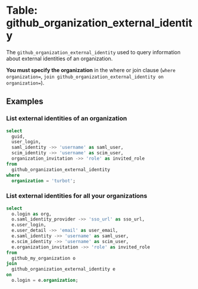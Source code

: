 # Table: github_organization_external_identity

The `github_organization_external_identity` used to query information about external identities of an organization.

**You must specify the organization** in the where or join clause (`where organization=`, `join github_organization_external_identity on organization=`).

## Examples

### List external identities of an organization

```sql
select
  guid,
  user_login,
  saml_identity ->> 'username' as saml_user,
  scim_identity ->> 'username' as scim_user,
  organization_invitation ->> 'role' as invited_role
from
  github_organization_external_identity
where
  organization = 'turbot';
```

### List external identities for all your organizations

```sql
select
  o.login as org,
  o.saml_identity_provider ->> 'sso_url' as sso_url,
  e.user_login,
  e.user_detail ->> 'email' as user_email,
  e.saml_identity ->> 'username' as saml_user,
  e.scim_identity ->> 'username' as scim_user,
  e.organization_invitation ->> 'role' as invited_role
from
  github_my_organization o
join
  github_organization_external_identity e
on 
  o.login = e.organization;
```